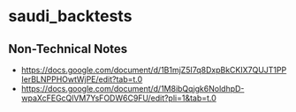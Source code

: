 # saudi_backtests

## Non-Technical Notes
- https://docs.google.com/document/d/1B1mjZ5I7q8DxpBkCKIX7QUJT1PPIerBLNPPHOwtWjPE/edit?tab=t.0
- https://docs.google.com/document/d/1M8ibQqjgk6NoldhpD-wpaXcFEGcQlVM7YsFODW6C9FU/edit?pli=1&tab=t.0
